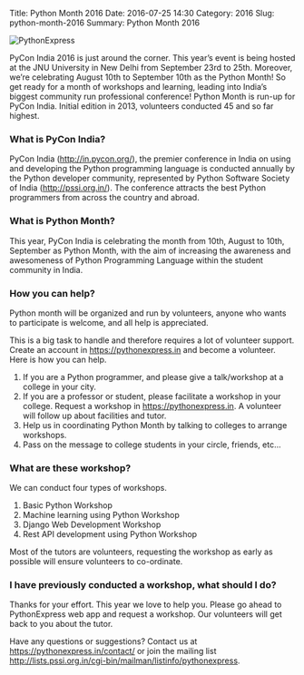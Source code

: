 Title: Python Month 2016
Date: 2016-07-25 14:30
Category: 2016
Slug: python-month-2016
Summary: Python Month 2016

<img src="https://pythonexpress.in/static/img/logo_python_express.png" alt="PythonExpress">

PyCon India 2016 is just around the corner. This year’s event is being hosted at the JNU University in New Delhi from September 23rd to 25th. Moreover, we’re celebrating August 10th to September 10th as the Python Month! So get ready for a month of workshops and learning, leading into India’s biggest community run professional conference! Python Month is run-up for PyCon India. Initial edition in 2013, volunteers conducted 45 and so far highest.

### What is PyCon India?

PyCon India (http://in.pycon.org/), the premier conference in India on using and developing the Python programming language is conducted annually by the Python developer community, represented by Python Software Society of India (http://pssi.org.in/). The conference attracts the best Python programmers from across the country and abroad.

### What is Python Month?

This year, PyCon India is celebrating the month from 10th, August to 10th, September as Python Month, with the aim of increasing the awareness and awesomeness of Python Programming Language within the student community in India.


### How you can help?

Python month will be organized and run by volunteers, anyone who wants to participate is welcome, and all help is appreciated.

This is a big task to handle and therefore requires a lot of volunteer support. Create an account in https://pythonexpress.in and become a volunteer. Here is how you can help.

1. If you are a Python programmer, and please give a talk/workshop at a college in your city.
2. If you are a professor or student, please facilitate a workshop in your college. Request a workshop in https://pythonexpress.in. A volunteer will follow up about facilities and tutor.
3. Help us in coordinating Python Month by talking to colleges to arrange workshops.
4. Pass on the message to college students in your circle, friends, etc...

### What are these workshop?

We can conduct four types of workshops.

1. Basic Python Workshop
2. Machine learning using Python Workshop
3. Django Web Development Workshop
4. Rest API development using Python Workshop

Most of the tutors are volunteers, requesting the workshop as early as possible will ensure volunteers to co-ordinate.

### I have previously conducted a workshop, what should I do?

Thanks for your effort.  This year we love to help you. Please go ahead to PythonExpress web app
and request a workshop. Our volunteers will get back to you about the tutor.

Have any questions or suggestions? Contact us at https://pythonexpress.in/contact/ or join the mailing list http://lists.pssi.org.in/cgi-bin/mailman/listinfo/pythonexpress.
